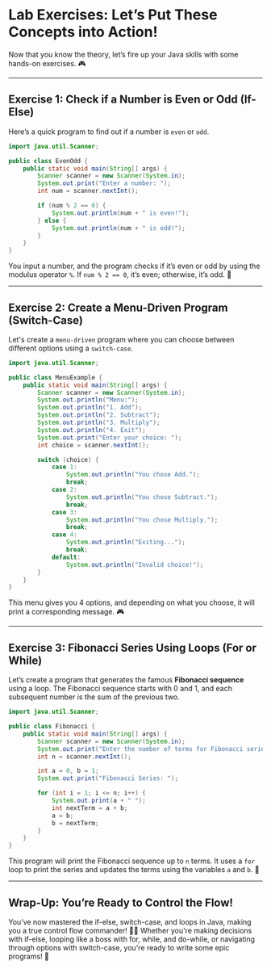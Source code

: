 # Lab Exercises: Let’s Put These Concepts into Action!

Now that you know the theory, let’s fire up your Java skills with some hands-on exercises. 🎮

---

## Exercise 1: Check if a Number is Even or Odd (If-Else)

Here’s a quick program to find out if a number is `even` or `odd`.
```java
import java.util.Scanner;

public class EvenOdd {
    public static void main(String[] args) {
        Scanner scanner = new Scanner(System.in);
        System.out.print("Enter a number: ");
        int num = scanner.nextInt();

        if (num % 2 == 0) {
            System.out.println(num + " is even!");
        } else {
            System.out.println(num + " is odd!");
        }
    }
}
```
You input a number, and the program checks if it’s even or odd by using the modulus operator `%`. If `num % 2 == 0`, it’s even; otherwise, it’s odd. 🔄

---

## Exercise 2: Create a Menu-Driven Program (Switch-Case)

Let's create a `menu-driven` program where you can choose between different options using a `switch-case`.

```java
import java.util.Scanner;

public class MenuExample {
    public static void main(String[] args) {
        Scanner scanner = new Scanner(System.in);
        System.out.println("Menu:");
        System.out.println("1. Add");
        System.out.println("2. Subtract");
        System.out.println("3. Multiply");
        System.out.println("4. Exit");
        System.out.print("Enter your choice: ");
        int choice = scanner.nextInt();

        switch (choice) {
            case 1:
                System.out.println("You chose Add.");
                break;
            case 2:
                System.out.println("You chose Subtract.");
                break;
            case 3:
                System.out.println("You chose Multiply.");
                break;
            case 4:
                System.out.println("Exiting...");
                break;
            default:
                System.out.println("Invalid choice!");
        }
    }
}
```

This menu gives you 4 options, and depending on what you choose, it will print a corresponding message. 🎮

---

## Exercise 3: Fibonacci Series Using Loops (For or While)

Let’s create a program that generates the famous **Fibonacci sequence** using a loop. The Fibonacci sequence starts with 0 and 1, and each subsequent number is the sum of the previous two.

```java
import java.util.Scanner;

public class Fibonacci {
    public static void main(String[] args) {
        Scanner scanner = new Scanner(System.in);
        System.out.print("Enter the number of terms for Fibonacci series: ");
        int n = scanner.nextInt();

        int a = 0, b = 1;
        System.out.print("Fibonacci Series: ");

        for (int i = 1; i <= n; i++) {
            System.out.print(a + " ");
            int nextTerm = a + b;
            a = b;
            b = nextTerm;
        }
    }
}
```

This program will print the Fibonacci sequence up to `n` terms. It uses a `for` loop to print the series and updates the terms using the variables `a` and `b`. 🔢

---

## Wrap-Up: You’re Ready to Control the Flow!

You’ve now mastered the if-else, switch-case, and loops in Java, making you a true control flow commander! 🧙‍♂️ Whether you're making decisions with if-else, looping like a boss with for, while, and do-while, or navigating through options with switch-case, you're ready to write some epic programs! 🚀
